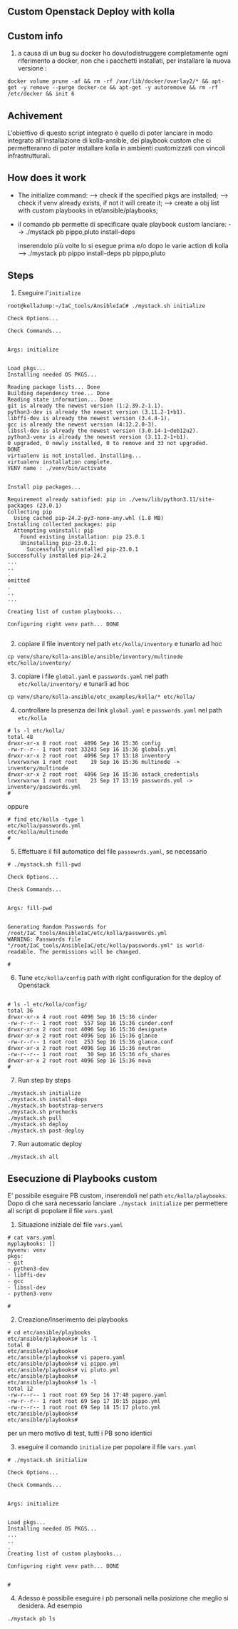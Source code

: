 ## Custom Openstack Deploy with kolla


## Custom info

1. a causa di un bug su docker ho dovutodistruggere completamente ogni riferimento a docker, non che i pacchetti installati, per installare la nuova versione :

```
docker volume prune -af && rm -rf /var/lib/docker/overlay2/* && apt-get -y remove --purge docker-ce && apt-get -y autoremove && rm -rf /etc/docker && init 6
```

## Achivement

L'obiettivo di questo script integrato è quello di poter lanciare in modo integrato all'installazione di kolla-ansible, dei playbook custom che ci permetteranno di poter installare kolla in ambienti customizzati con vincoli infrastrutturali.


## How does it work

- The initialize command: 
  --> check if the specified pkgs are installed; 
  --> check if venv already exists, if not it will create it; 
  --> create a obj list with custom playbooks in et/ansible/playbooks;

- il comando pb permette di specificare quale playbook custom lanciare:
  --> ./mystack pb pippo,pluto install-deps

  inserendolo più volte lo si esegue prima e/o dopo le varie action di kolla
  --> ./mystack pb pippo install-deps pb pippo,pluto

## Steps

1. Eseguire l'`initialize`
```
root@kollaJump:~/IaC_tools/AnsibleIaC# ./mystack.sh initialize

Check Options...

Check Commands...


Args: initialize 


Load pkgs... 
Installing needed OS PKGS... 

Reading package lists... Done
Building dependency tree... Done
Reading state information... Done
git is already the newest version (1:2.39.2-1.1).
python3-dev is already the newest version (3.11.2-1+b1).
libffi-dev is already the newest version (3.4.4-1).
gcc is already the newest version (4:12.2.0-3).
libssl-dev is already the newest version (3.0.14-1~deb12u2).
python3-venv is already the newest version (3.11.2-1+b1).
0 upgraded, 0 newly installed, 0 to remove and 33 not upgraded.
DONE
virtualenv is not installed. Installing...
virtualenv installation complete. 
VENV name : ./venv/bin/activate


Install pip packages...

Requirement already satisfied: pip in ./venv/lib/python3.11/site-packages (23.0.1)
Collecting pip
  Using cached pip-24.2-py3-none-any.whl (1.8 MB)
Installing collected packages: pip
  Attempting uninstall: pip
    Found existing installation: pip 23.0.1
    Uninstalling pip-23.0.1:
      Successfully uninstalled pip-23.0.1
Successfully installed pip-24.2
...
..
.
omitted
.
..
...

Creating list of custom playbooks...

Configuring right venv path... DONE


```
2. copiare il file inventory nel path `etc/kolla/inventory` e tunarlo ad hoc
```
cp venv/share/kolla-ansible/ansible/inventory/multinode etc/kolla/inventory/
```
3. copiare i file `global.yaml` e `passwords.yaml` nel path `etc/kolla/inventory/` e tunarli ad hoc
```
cp venv/share/kolla-ansible/etc_examples/kolla/* etc/kolla/
```
4. controllare la presenza dei link `global.yaml` e `passwords.yaml` nel path `etc/kolla`
```
# ls -l etc/kolla/
total 48
drwxr-xr-x 8 root root  4096 Sep 16 15:36 config
-rw-r--r-- 1 root root 33243 Sep 16 15:36 globals.yml
drwxr-xr-x 2 root root  4096 Sep 17 13:18 inventory
lrwxrwxrwx 1 root root    19 Sep 16 15:36 multinode -> inventory/multinode
drwxr-xr-x 2 root root  4096 Sep 16 15:36 ostack_credentials
lrwxrwxrwx 1 root root    23 Sep 17 13:19 passwords.yml -> inventory/passwords.yml
#

```
oppure
```
# find etc/kolla -type l
etc/kolla/passwords.yml
etc/kolla/multinode
#

```

5. Effettuare il fill automatico del file `passowrds.yaml`, se necessario
```
# ./mystack.sh fill-pwd

Check Options...

Check Commands...


Args: fill-pwd 


Generating Random Passwords for /root/IaC_tools/AnsibleIaC/etc/kolla/passwords.yml
WARNING: Passwords file "/root/IaC_tools/AnsibleIaC/etc/kolla/passwords.yml" is world-readable. The permissions will be changed.

#
```

6. Tune `etc/kolla/config` path with right configuration for the deploy of Openstack
```

# ls -l etc/kolla/config/
total 36
drwxr-xr-x 4 root root 4096 Sep 16 15:36 cinder
-rw-r--r-- 1 root root  557 Sep 16 15:36 cinder.conf
drwxr-xr-x 2 root root 4096 Sep 16 15:36 designate
drwxr-xr-x 2 root root 4096 Sep 16 15:36 glance
-rw-r--r-- 1 root root  253 Sep 16 15:36 glance.conf
drwxr-xr-x 2 root root 4096 Sep 16 15:36 neutron
-rw-r--r-- 1 root root   30 Sep 16 15:36 nfs_shares
drwxr-xr-x 2 root root 4096 Sep 16 15:36 nova
#

```

7. Run step by steps
```
./mystack.sh initialize
./mystack.sh install-deps
./mystack.sh bootstrap-servers
./mystack.sh prechecks
./mystack.sh pull
./mystack.sh deploy
./mystack.sh post-deploy
```

7. Run automatic deploy
```
./mystack.sh all
```

## Esecuzione di Playbooks custom


E' possibile eseguire PB custom, inserendoli nel path `etc/kolla/playbooks`.
Dopo di che sarà necessario lanciare `./mystack initialize` per permettere all script di popolare il file `vars.yaml`

1. Situazione iniziale del file `vars.yaml`
```
# cat vars.yaml
myplaybooks: []
myvenv: venv
pkgs:
- git
- python3-dev
- libffi-dev
- gcc
- libssl-dev
- python3-venv

# 

```

2. Creazione/Inserimento dei playbooks
```
# cd etc/ansible/playbooks
etc/ansible/playbooks# ls -l
total 0
etc/ansible/playbooks# 
etc/ansible/playbooks# vi papero.yaml
etc/ansible/playbooks# vi pippo.yml
etc/ansible/playbooks# vi pluto.yml
etc/ansible/playbooks# 
etc/ansible/playbooks# ls -l
total 12
-rw-r--r-- 1 root root 69 Sep 16 17:48 papero.yaml
-rw-r--r-- 1 root root 69 Sep 17 10:15 pippo.yml
-rw-r--r-- 1 root root 69 Sep 18 15:17 pluto.yml
etc/ansible/playbooks# 
etc/ansible/playbooks# 
```

per un mero motivo di test, tutti i PB sono identici

3. eseguire il comando `initialize` per popolare il file `vars.yaml`
```
# ./mystack.sh initialize 

Check Options...

Check Commands...


Args: initialize 


Load pkgs... 
Installing needed OS PKGS... 
...
..
.
Creating list of custom playbooks...

Configuring right venv path... DONE


#
```

4. Adesso è possibile eseguire i pb personali nella posizione che meglio si desidera. Ad esempio
```
./mystack pb ls



